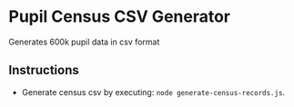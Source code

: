 # Pupil Census CSV Generator

Generates 600k pupil data in csv format

## Instructions

- Generate census csv by executing: `node generate-census-records.js`.
